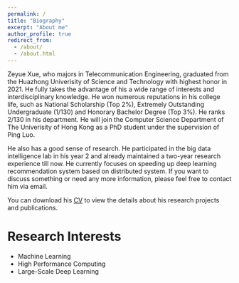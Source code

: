 ```yaml
---
permalink: /
title: "Biography"
excerpt: "About me"
author_profile: true
redirect_from: 
  - /about/
  - /about.html
---
```


Zeyue Xue, who majors in Telecommunication Engineering, graduated from the Huazhong Univerisity of Science and Technology with highest honor in 2021. He fully takes the advantage of his a wide range of interests and interdisciplinary knowledge. He won numerous reputations in his college life, such as National Scholarship (Top 2%), Extremely Outstanding Undergraduate (1/130) and Honorary Bachelor Degree (Top 3%). He ranks 2/130 in his department.  He will join the Computer Science Department of The Univerisity of Hong Kong as a PhD student under the supervision of Ping Luo.

He also has a good sense of research. He participated in the big data intelligence lab in his year 2 and already maintained a two-year research experience till now. He currently focuses on speeding up deep learning recommendation system based on distributed system. If you want to discuss something or need any more information, please feel free to contact him via email.

You can download his [CV](http://xuezeyue.github.io/files/resume.pdf) to view the details about his research projects and publications.  

Research Interests
======
  * Machine Learning
  * High Performance Computing
  * Large-Scale Deep Learning

